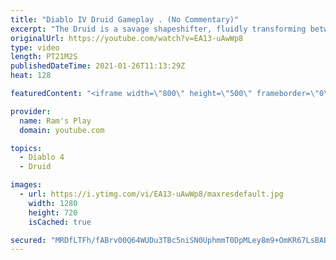 ```yaml
---
title: "Diablo IV Druid Gameplay . (No Commentary)"
excerpt: "The Druid is a savage shapeshifter, fluidly transforming between the forms of a towering bear or a vicious werewolf to fight alongside the creatures of the wild."
originalUrl: https://youtube.com/watch?v=EA13-uAwWp8
type: video
length: PT21M2S
publishedDateTime: 2021-01-26T11:13:29Z
heat: 128

featuredContent: "<iframe width=\"800\" height=\"500\" frameborder=\"0\" src=\"https://www.youtube.com/embed/EA13-uAwWp8\" allow=\"accelerometer; autoplay; encrypted-media; gyroscope; picture-in-picture\" allowfullscreen></iframe>"

provider:
  name: Ram's Play
  domain: youtube.com

topics:
  - Diablo 4
  - Druid

images:
  - url: https://i.ytimg.com/vi/EA13-uAwWp8/maxresdefault.jpg
    width: 1280
    height: 720
    isCached: true

secured: "MRDfLTFh/fABrv00Q64WUDu3TBc5niSN0UphmmT0DpMLey8m9+OmKR67LsBABBxRnR2OfWYW/QmKTmmSEyuIZaYe4KpZIqVXhd9gadrUBoPTnQovw3oFC/77B1BFCr3qE51fSD3Dg25ssfmM2Slvb0E+3aA+qj9+xAHwHgj1cV4Z3/GX4zqkzpNc380RrwCnroSWw9zwL80BPezvXG+pJ07M3y/lXN+xI5FHCEdtbhGRBO+SEnr6C5iCk6KkG+a3OBc/WZFK9jzm5D4+7kJEscOUZVMVN4EpY+ersWqGHzljHF1Mqs7YAb+WskwjR0kAEsxvQPTLfWUvzKdCF7sVMMM5I66uo3z/DpTtpiuudiAL0u8aPRkkxagW+oOfVl7Fgi5SvU9AdQQyrvpJqBxzLoPS530T1UnYk/SvfrxJcGw8/PMUXa7lwQygWEU8IroO;xJoX3WBnZvBRFKgfAGFMwA=="
---
```



